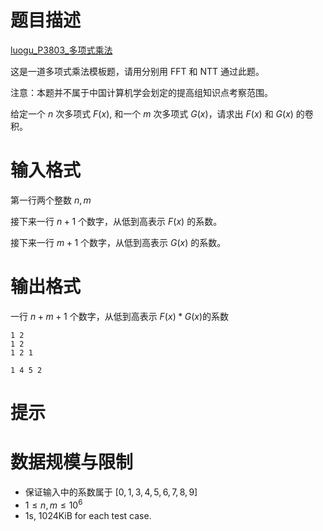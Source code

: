 # 题目描述
[luogu_P3803_多项式乘法](https://www.luogu.com.cn/problem/P3803)

这是一道多项式乘法模板题，请用分别用 FFT 和 NTT 通过此题。

注意：本题并不属于中国计算机学会划定的提高组知识点考察范围。

给定一个 $n$ 次多项式 $F(x)$, 和一个 $m$ 次多项式 $G(x)$，请求出 $F(x)$ 和 $G(x)$ 的卷积。


# 输入格式

第一行两个整数 $n, m$

接下来一行 $n + 1$ 个数字，从低到高表示 $F(x)$ 的系数。

接下来一行 $m + 1$ 个数字，从低到高表示 $G(x)$ 的系数。
# 输出格式

一行 $n+m+1$ 个数字，从低到高表示 $F(x)*G(x)$的系数

```input1
1 2
1 2
1 2 1
```

```output1
1 4 5 2
```

# 提示

# 数据规模与限制
* 保证输入中的系数属于 $[0,1,3,4,5,6,7,8,9]$
* $1 \le n,m \le 10^6$
* 1s, 1024KiB for each test case.
